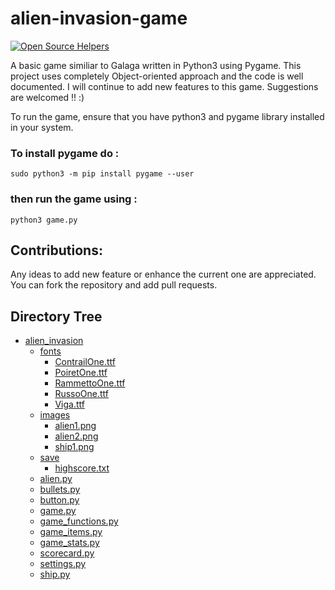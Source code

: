 # alien-invasion-game
[![Open Source Helpers](https://www.codetriage.com/goswami-rahul/alien-invasion-game/badges/users.svg)](https://www.codetriage.com/goswami-rahul/alien-invasion-game)

A basic game similiar to Galaga written in Python3 using Pygame. 
This project uses completely Object-oriented approach and the code is well documented.
I will continue to add new features to this game. Suggestions are welcomed !! :)


To run the game, ensure that you have python3 and pygame library installed in 
your system.

### To install pygame do :                                    
`sudo python3 -m pip install pygame --user`

### then run the game using :                                             
`python3 game.py`

## Contributions:
Any ideas to add new feature or enhance the current one are appreciated.
You can fork the repository and add pull requests.

## Directory Tree

* [alien_invasion](alien_invasion)
    - [fonts](alien_invasion/fonts)
        - [ContrailOne.ttf](alien_invasion/fonts/ContrailOne.ttf)
        - [PoiretOne.ttf](alien_invasion/fonts/PoiretOne.ttf)
        - [RammettoOne.ttf](alien_invasion/fonts/RammettoOne.ttf)
        - [RussoOne.ttf](alien_invasion/fonts/RussoOne.ttf)
        - [Viga.ttf](alien_invasion/fonts/Viga.ttf)
    - [images](alien_invasion/images)
        - [alien1.png](alien_invasion/images/alien1.png)
        - [alien2.png](alien_invasion/images/alien2.png)
        - [ship1.png](alien_invasion/images/ship1.png)
    - [save](alien_invasion/save)
        - [highscore.txt](alien_invasion/save/highscore.txt)
    - [alien.py](alien_invasion/alien.py)
    - [bullets.py](alien_invasion/bullets.py)
    - [button.py](alien_invasion/button.py)
    - [game.py](alien_invasion/game.py)
    - [game_functions.py](alien_invasion/game_functions.py)
    - [game_items.py](alien_invasion/game_items.py)
    - [game_stats.py](alien_invasion/game_stats.py)
    - [scorecard.py](alien_invasion/scorecard.py)
    - [settings.py](alien_invasion/settings.py)
    - [ship.py](alien_invasion/ship.py)
